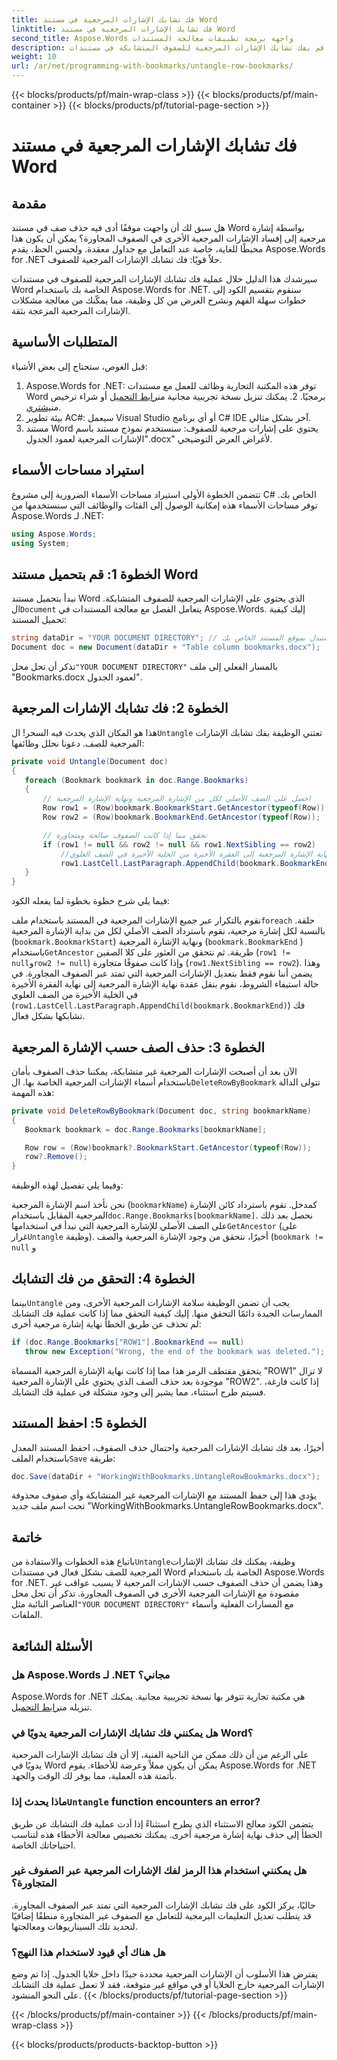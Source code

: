 ```yaml
---
title: فك تشابك الإشارات المرجعية في مستند Word
linktitle: فك تشابك الإشارات المرجعية في مستند Word
second_title: Aspose.Words واجهة برمجة تطبيقات معالجة المستندات
description: قم بفك تشابك الإشارات المرجعية للصفوف المتشابكة في مستندات Word الخاصة بك بسهولة باستخدام Aspose.Words for .NET. يرشدك هذا الدليل خلال عملية إدارة الإشارات المرجعية بشكل أكثر نظافة وأمانًا.
weight: 10
url: /ar/net/programming-with-bookmarks/untangle-row-bookmarks/
---
```


{{< blocks/products/pf/main-wrap-class >}}
{{< blocks/products/pf/main-container >}}
{{< blocks/products/pf/tutorial-page-section >}}

# فك تشابك الإشارات المرجعية في مستند Word

## مقدمة

هل سبق لك أن واجهت موقفًا أدى فيه حذف صف في مستند Word بواسطة إشارة مرجعية إلى إفساد الإشارات المرجعية الأخرى في الصفوف المجاورة؟ يمكن أن يكون هذا محبطًا للغاية، خاصة عند التعامل مع جداول معقدة. ولحسن الحظ، يقدم Aspose.Words for .NET حلاً قويًا: فك تشابك الإشارات المرجعية للصفوف. 

سيرشدك هذا الدليل خلال عملية فك تشابك الإشارات المرجعية للصفوف في مستندات Word الخاصة بك باستخدام Aspose.Words for .NET. سنقوم بتقسيم الكود إلى خطوات سهلة الفهم ونشرح الغرض من كل وظيفة، مما يمكّنك من معالجة مشكلات الإشارات المرجعية المزعجة بثقة.

## المتطلبات الأساسية

قبل الغوص، ستحتاج إلى بعض الأشياء:

1.  Aspose.Words for .NET: توفر هذه المكتبة التجارية وظائف للعمل مع مستندات Word برمجيًا. 2. يمكنك تنزيل نسخة تجريبية مجانية من[رابط التحميل](https://releases.aspose.com/words/net/) أو شراء ترخيص من[يشتري](https://purchase.aspose.com/buy).
3. بيئة تطوير AC#: سيعمل Visual Studio أو أي برنامج C# IDE آخر بشكل مثالي.
4. مستند Word يحتوي على إشارات مرجعية للصفوف: سنستخدم نموذج مستند باسم "الإشارات المرجعية لعمود الجدول.docx" لأغراض العرض التوضيحي.

## استيراد مساحات الأسماء

تتضمن الخطوة الأولى استيراد مساحات الأسماء الضرورية إلى مشروع C# الخاص بك. توفر مساحات الأسماء هذه إمكانية الوصول إلى الفئات والوظائف التي سنستخدمها من Aspose.Words لـ .NET:

```csharp
using Aspose.Words;
using System;
```

## الخطوة 1: قم بتحميل مستند Word

 نبدأ بتحميل مستند Word الذي يحتوي على الإشارات المرجعية للصفوف المتشابكة. ال`Document` يتعامل الفصل مع معالجة المستندات في Aspose.Words. إليك كيفية تحميل المستند:

```csharp
string dataDir = "YOUR DOCUMENT DIRECTORY"; // استبدل بموقع المستند الخاص بك
Document doc = new Document(dataDir + "Table column bookmarks.docx");
```

 تذكر أن تحل محل`"YOUR DOCUMENT DIRECTORY"` بالمسار الفعلي إلى ملف "Bookmarks.docx لعمود الجدول".

## الخطوة 2: فك تشابك الإشارات المرجعية

 هذا هو المكان الذي يحدث فيه السحر! ال`Untangle` تعتني الوظيفة بفك تشابك الإشارات المرجعية للصف. دعونا نحلل وظائفها:

```csharp
private void Untangle(Document doc)
{
   foreach (Bookmark bookmark in doc.Range.Bookmarks)
   {
	   // احصل على الصف الأصلي لكل من الإشارة المرجعية ونهاية الإشارة المرجعية
	   Row row1 = (Row)bookmark.BookmarkStart.GetAncestor(typeof(Row));
	   Row row2 = (Row)bookmark.BookmarkEnd.GetAncestor(typeof(Row));

	   // تحقق مما إذا كانت الصفوف صالحة ومتجاورة
	   if (row1 != null && row2 != null && row1.NextSibling == row2)
		   //انقل نهاية الإشارة المرجعية إلى الفقرة الأخيرة من الخلية الأخيرة في الصف العلوي
		   row1.LastCell.LastParagraph.AppendChild(bookmark.BookmarkEnd);
   }
}
```

فيما يلي شرح خطوة بخطوة لما يفعله الكود:

 نقوم بالتكرار عبر جميع الإشارات المرجعية في المستند باستخدام ملف`foreach` حلقة.
بالنسبة لكل إشارة مرجعية، نقوم باسترداد الصف الأصلي لكل من بداية الإشارة المرجعية (`bookmark.BookmarkStart`) ونهاية الإشارة المرجعية (`bookmark.BookmarkEnd` ) باستخدام`GetAncestor` طريقة.
ثم نتحقق من العثور على كلا الصفين (`row1 != null`و`row2 != null`) وإذا كانت صفوفًا متجاورة (`row1.NextSibling == row2`). وهذا يضمن أننا نقوم فقط بتعديل الإشارات المرجعية التي تمتد عبر الصفوف المجاورة.
في حالة استيفاء الشروط، نقوم بنقل عقدة نهاية الإشارة المرجعية إلى نهاية الفقرة الأخيرة في الخلية الأخيرة من الصف العلوي (`row1.LastCell.LastParagraph.AppendChild(bookmark.BookmarkEnd)`) فك تشابكها بشكل فعال.

## الخطوة 3: حذف الصف حسب الإشارة المرجعية

 الآن بعد أن أصبحت الإشارات المرجعية غير متشابكة، يمكننا حذف الصفوف بأمان باستخدام أسماء الإشارات المرجعية الخاصة بها. ال`DeleteRowByBookmark` تتولى الدالة هذه المهمة:

```csharp
private void DeleteRowByBookmark(Document doc, string bookmarkName)
{
   Bookmark bookmark = doc.Range.Bookmarks[bookmarkName];

   Row row = (Row)bookmark?.BookmarkStart.GetAncestor(typeof(Row));
   row?.Remove();
}
```

وفيما يلي تفصيل لهذه الوظيفة:

نحن نأخذ اسم الإشارة المرجعية (`bookmarkName`) كمدخل.
 نقوم باسترداد كائن الإشارة المرجعية المقابل باستخدام`doc.Range.Bookmarks[bookmarkName]`.
نحصل بعد ذلك على الصف الأصلي للإشارة المرجعية التي نبدأ في استخدامها`GetAncestor` (على غرار`Untangle` وظيفة).
أخيرًا، نتحقق من وجود الإشارة المرجعية والصف (`bookmark != null` و

## الخطوة 4: التحقق من فك التشابك

 بينما`Untangle` يجب أن تضمن الوظيفة سلامة الإشارات المرجعية الأخرى، ومن الممارسات الجيدة دائمًا التحقق منها. إليك كيفية التحقق مما إذا كانت عملية فك التشابك لم تحذف عن طريق الخطأ نهاية إشارة مرجعية أخرى:

```csharp
if (doc.Range.Bookmarks["ROW1"].BookmarkEnd == null)
   throw new Exception("Wrong, the end of the bookmark was deleted.");
```

يتحقق مقتطف الرمز هذا مما إذا كانت نهاية الإشارة المرجعية المسماة "ROW1" لا تزال موجودة بعد حذف الصف الذي يحتوي على الإشارة المرجعية "ROW2". إذا كانت فارغة، فسيتم طرح استثناء، مما يشير إلى وجود مشكلة في عملية فك التشابك. 

## الخطوة 5: احفظ المستند

 أخيرًا، بعد فك تشابك الإشارات المرجعية واحتمال حذف الصفوف، احفظ المستند المعدل باستخدام الملف`Save` طريقة:

```csharp
doc.Save(dataDir + "WorkingWithBookmarks.UntangleRowBookmarks.docx");
```

يؤدي هذا إلى حفظ المستند مع الإشارات المرجعية غير المتشابكة وأي صفوف محذوفة تحت اسم ملف جديد "WorkingWithBookmarks.UntangleRowBookmarks.docx". 

## خاتمة

 باتباع هذه الخطوات والاستفادة من`Untangle`وظيفة، يمكنك فك تشابك الإشارات المرجعية للصف بشكل فعال في مستندات Word الخاصة بك باستخدام Aspose.Words for .NET. وهذا يضمن أن حذف الصفوف حسب الإشارات المرجعية لا يسبب عواقب غير مقصودة مع الإشارات المرجعية الأخرى في الصفوف المجاورة. تذكر أن تحل محل العناصر النائبة مثل`"YOUR DOCUMENT DIRECTORY"` مع المسارات الفعلية وأسماء الملفات.

## الأسئلة الشائعة

### هل Aspose.Words لـ .NET مجاني؟

 Aspose.Words for .NET هي مكتبة تجارية تتوفر بها نسخة تجريبية مجانية. يمكنك تنزيله من[رابط التحميل](https://releases.aspose.com/words/net/).

### هل يمكنني فك تشابك الإشارات المرجعية يدويًا في Word؟

على الرغم من أن ذلك ممكن من الناحية الفنية، إلا أن فك تشابك الإشارات المرجعية يدويًا في Word يمكن أن يكون مملاً وعرضة للأخطاء. يقوم Aspose.Words for .NET بأتمتة هذه العملية، مما يوفر لك الوقت والجهد.

###  ماذا يحدث إذا`Untangle` function encounters an error?

يتضمن الكود معالج الاستثناء الذي يطرح استثناءً إذا أدت عملية فك التشابك عن طريق الخطأ إلى حذف نهاية إشارة مرجعية أخرى. يمكنك تخصيص معالجة الأخطاء هذه لتناسب احتياجاتك الخاصة.

### هل يمكنني استخدام هذا الرمز لفك الإشارات المرجعية عبر الصفوف غير المتجاورة؟

حاليًا، يركز الكود على فك تشابك الإشارات المرجعية التي تمتد عبر الصفوف المجاورة. قد يتطلب تعديل التعليمات البرمجية للتعامل مع الصفوف غير المتجاورة منطقًا إضافيًا لتحديد تلك السيناريوهات ومعالجتها.

### هل هناك أي قيود لاستخدام هذا النهج؟

يفترض هذا الأسلوب أن الإشارات المرجعية محددة جيدًا داخل خلايا الجدول. إذا تم وضع الإشارات المرجعية خارج الخلايا أو في مواقع غير متوقعة، فقد لا تعمل عملية فك التشابك على النحو المنشود.
{{< /blocks/products/pf/tutorial-page-section >}}

{{< /blocks/products/pf/main-container >}}
{{< /blocks/products/pf/main-wrap-class >}}

{{< blocks/products/products-backtop-button >}}
